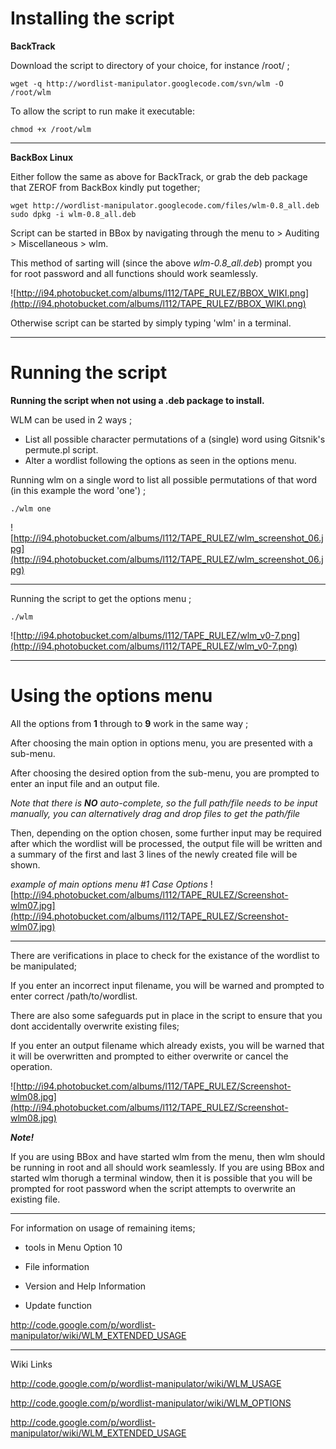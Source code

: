 # Installing the script #
**BackTrack**

Download the script to directory of your choice, for instance /root/ ;
```
wget -q http://wordlist-manipulator.googlecode.com/svn/wlm -O /root/wlm
```

To allow the script to run make it executable:
```
chmod +x /root/wlm
```


---


**BackBox Linux**

Either follow the same as above for BackTrack, or grab the deb package that ZEROF from BackBox kindly put together;
```
wget http://wordlist-manipulator.googlecode.com/files/wlm-0.8_all.deb
sudo dpkg -i wlm-0.8_all.deb
```

Script can be started in BBox by navigating through the menu to > Auditing > Miscellaneous > wlm.

This method of sarting will (since the above _wlm-0.8\_all.deb_) prompt you for root password and all functions should work seamlessly.

![http://i94.photobucket.com/albums/l112/TAPE_RULEZ/BBOX_WIKI.png](http://i94.photobucket.com/albums/l112/TAPE_RULEZ/BBOX_WIKI.png)

Otherwise script can be started by simply typing 'wlm' in a terminal.


---



# Running the script #

**Running the script when not using a .deb package to install.**

WLM can be used in 2 ways ;
  * List all possible character permutations of a (single) word using Gitsnik's permute.pl script.
  * Alter a wordlist following the options as seen in the options menu.

Running wlm on a single word to list all possible permutations of that word (in this example the word 'one') ;
```
./wlm one
```
![http://i94.photobucket.com/albums/l112/TAPE_RULEZ/wlm_screenshot_06.jpg](http://i94.photobucket.com/albums/l112/TAPE_RULEZ/wlm_screenshot_06.jpg)


---


Running the script to get the options menu ;
```
./wlm
```
![http://i94.photobucket.com/albums/l112/TAPE_RULEZ/wlm_v0-7.png](http://i94.photobucket.com/albums/l112/TAPE_RULEZ/wlm_v0-7.png)



---


# Using the options menu #

All the options from **1** through to **9** work in the same way ;

After choosing the main option in options menu, you are presented with a sub-menu.

After choosing the desired option from the sub-menu, you are prompted to enter an input file and an output file.

_Note that there is **NO** auto-complete, so the full path/file needs to be input manually, you can alternatively drag and drop files to get the path/file_

Then, depending on the option chosen, some further input may be required after which the wordlist will be processed, the output file will be written and a summary of the first and last 3 lines of the newly created file will be shown.

_example of main options menu #1 Case Options_
![http://i94.photobucket.com/albums/l112/TAPE_RULEZ/Screenshot-wlm07.jpg](http://i94.photobucket.com/albums/l112/TAPE_RULEZ/Screenshot-wlm07.jpg)


---


There are verifications in place to check for the existance of the wordlist to be manipulated;

If you enter an incorrect input filename, you will be warned and prompted to enter correct /path/to/wordlist.



There are also some safeguards put in place in the script to ensure that you dont accidentally overwrite existing files;

If you enter an output filename which already exists, you will be warned that it will be overwritten and prompted to either overwrite or cancel the operation.

![http://i94.photobucket.com/albums/l112/TAPE_RULEZ/Screenshot-wlm08.jpg](http://i94.photobucket.com/albums/l112/TAPE_RULEZ/Screenshot-wlm08.jpg)


**_Note!_**

If you are using BBox and have started wlm from the menu, then wlm should be running in root and all should work seamlessly.
If you are using BBox and started wlm thorugh a terminal window, then it is possible that you will be prompted for root password when the script attempts to overwrite an existing file.



---


For information on usage of remaining items;

- tools in Menu Option 10

- File information

- Version and Help Information

- Update function

http://code.google.com/p/wordlist-manipulator/wiki/WLM_EXTENDED_USAGE


---

Wiki Links

http://code.google.com/p/wordlist-manipulator/wiki/WLM_USAGE

http://code.google.com/p/wordlist-manipulator/wiki/WLM_OPTIONS

http://code.google.com/p/wordlist-manipulator/wiki/WLM_EXTENDED_USAGE
